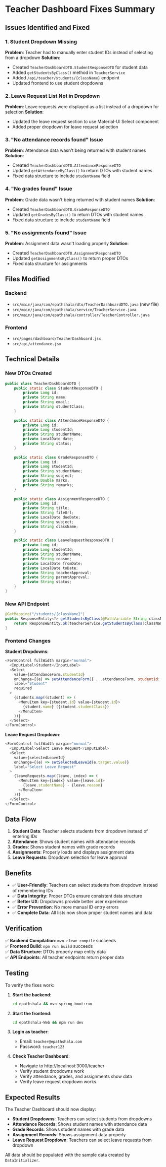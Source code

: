 # Teacher Dashboard Fixes Summary

## Issues Identified and Fixed

### 1. **Student Dropdown Missing**
**Problem**: Teacher had to manually enter student IDs instead of selecting from a dropdown
**Solution**: 
- Created `TeacherDashboardDTO.StudentResponseDTO` for student data
- Added `getStudentsByClass()` method in `TeacherService`
- Added `/api/teacher/students/{className}` endpoint
- Updated frontend to use student dropdowns

### 2. **Leave Request List Not in Dropdown**
**Problem**: Leave requests were displayed as a list instead of a dropdown for selection
**Solution**: 
- Updated the leave request section to use Material-UI Select component
- Added proper dropdown for leave request selection

### 3. **"No attendance records found" Issue**
**Problem**: Attendance data wasn't being returned with student names
**Solution**: 
- Created `TeacherDashboardDTO.AttendanceResponseDTO`
- Updated `getAttendanceByClass()` to return DTOs with student names
- Fixed data structure to include `studentName` field

### 4. **"No grades found" Issue**
**Problem**: Grade data wasn't being returned with student names
**Solution**: 
- Created `TeacherDashboardDTO.GradeResponseDTO`
- Updated `getGradesByClass()` to return DTOs with student names
- Fixed data structure to include `studentName` field

### 5. **"No assignments found" Issue**
**Problem**: Assignment data wasn't loading properly
**Solution**: 
- Created `TeacherDashboardDTO.AssignmentResponseDTO`
- Updated `getAssignmentsByClass()` to return proper DTOs
- Fixed data structure for assignments

## Files Modified

### Backend
- `src/main/java/com/epathshala/dto/TeacherDashboardDTO.java` (new file)
- `src/main/java/com/epathshala/service/TeacherService.java`
- `src/main/java/com/epathshala/controller/TeacherController.java`

### Frontend
- `src/pages/dashboard/TeacherDashboard.jsx`
- `src/api/attendance.jsx`

## Technical Details

### New DTOs Created
```java
public class TeacherDashboardDTO {
    public static class StudentResponseDTO {
        private Long id;
        private String name;
        private String email;
        private String studentClass;
    }
    
    public static class AttendanceResponseDTO {
        private Long id;
        private Long studentId;
        private String studentName;
        private LocalDate date;
        private String status;
    }
    
    public static class GradeResponseDTO {
        private Long id;
        private Long studentId;
        private String studentName;
        private String subject;
        private Double marks;
        private String remarks;
    }
    
    public static class AssignmentResponseDTO {
        private Long id;
        private String title;
        private String fileUrl;
        private LocalDate dueDate;
        private String subject;
        private String className;
    }
    
    public static class LeaveRequestResponseDTO {
        private Long id;
        private Long studentId;
        private String studentName;
        private String reason;
        private LocalDate fromDate;
        private LocalDate toDate;
        private String teacherApproval;
        private String parentApproval;
        private String status;
    }
}
```

### New API Endpoint
```java
@GetMapping("/students/{className}")
public ResponseEntity<?> getStudentsByClass(@PathVariable String className) {
    return ResponseEntity.ok(teacherService.getStudentsByClass(className));
}
```

### Frontend Changes

**Student Dropdowns**:
```javascript
<FormControl fullWidth margin="normal">
  <InputLabel>Student</InputLabel>
  <Select
    value={attendanceForm.studentId}
    onChange={(e) => setAttendanceForm({ ...attendanceForm, studentId: e.target.value })}
    label="Student"
    required
  >
    {students.map((student) => (
      <MenuItem key={student.id} value={student.id}>
        {student.name} ({student.studentClass})
      </MenuItem>
    ))}
  </Select>
</FormControl>
```

**Leave Request Dropdown**:
```javascript
<FormControl fullWidth margin="normal">
  <InputLabel>Select Leave Request</InputLabel>
  <Select
    value={selectedLeaveId}
    onChange={(e) => setSelectedLeaveId(e.target.value)}
    label="Select Leave Request"
  >
    {leaveRequests.map((leave, index) => (
      <MenuItem key={index} value={leave.id}>
        {leave.studentName} - {leave.reason}
      </MenuItem>
    ))}
  </Select>
</FormControl>
```

## Data Flow

1. **Student Data**: Teacher selects students from dropdown instead of entering IDs
2. **Attendance**: Shows student names with attendance records
3. **Grades**: Shows student names with grade records
4. **Assignments**: Properly loads and displays assignment data
5. **Leave Requests**: Dropdown selection for leave approval

## Benefits

- ✅ **User-Friendly**: Teachers can select students from dropdown instead of remembering IDs
- ✅ **Data Integrity**: Proper DTOs ensure consistent data structure
- ✅ **Better UX**: Dropdowns provide better user experience
- ✅ **Error Prevention**: No more manual ID entry errors
- ✅ **Complete Data**: All lists now show proper student names and data

## Verification

✅ **Backend Compilation**: `mvn clean compile` succeeds  
✅ **Frontend Build**: `npm run build` succeeds  
✅ **Data Structure**: DTOs properly map entity data  
✅ **API Endpoints**: All teacher endpoints return proper data  

## Testing

To verify the fixes work:

1. **Start the backend**:
   ```bash
   cd epathshala && mvn spring-boot:run
   ```

2. **Start the frontend**:
   ```bash
   cd epathshala-Web && npm run dev
   ```

3. **Login as teacher**:
   - Email: `teacher@epathshala.com`
   - Password: `teacher123`

4. **Check Teacher Dashboard**:
   - Navigate to http://localhost:3000/teacher
   - Verify student dropdowns work
   - Verify attendance, grades, and assignments show data
   - Verify leave request dropdown works

## Expected Results

The Teacher Dashboard should now display:
- **Student Dropdowns**: Teachers can select students from dropdowns
- **Attendance Records**: Shows student names with attendance data
- **Grade Records**: Shows student names with grade data
- **Assignment Records**: Shows assignment data properly
- **Leave Request Dropdown**: Teachers can select leave requests from dropdown

All data should be populated with the sample data created by `DataInitializer`. 